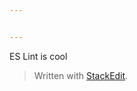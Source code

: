 ```yaml
---


---
```


<p>ES Lint is cool</p>
<blockquote>
<p>Written with <a href="https://stackedit.io/">StackEdit</a>.</p>
</blockquote>

